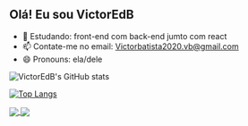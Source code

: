 ## Olá! Eu sou VictorEdB



- 🌱 Estudando: front-end com back-end jumto com react
- 📫 Contate-me no email: Victorbatista2020.vb@gmail.com
- 😄 Pronouns: ela/dele


![VictorEdB's GitHub stats](https://github-readme-stats.vercel.app/api?username=VictorEdB&theme=tokyonight&show_icons=true)

[![Top Langs](https://github-readme-stats.vercel.app/api/top-langs/?username=VictorEdB)](https://github.com/VictorEdB/github-readme-stats)

<a href="https://github.com/VictorEdB/github-readme-stats">
  <img align="center" src="https://github-readme-stats.vercel.app/api/pin/?username=VictorEdB&repo=github-readme-stats" />
</a>
<a href="https://github.com/VictorEdB/convoychat">
  <img align="center" src="https://github-readme-stats.vercel.app/api/pin/?username=VictorEdB&repo=convoychat" />
</a>
